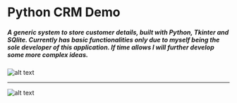 # Python CRM Demo
##### A generic system to store customer details, built with Python, Tkinter and SQlite. Currently has basic functionalities only due to myself being the sole developer of this application. If time allows I will further develop some more complex ideas.

![alt text][login]
***
![alt text][system]


[login]: https://github.com/jdzine92/Python-Customer-Software-System/blob/main/jordan-systems.png "Jordan Systems Login Screen"
[system]: https://github.com/jdzine92/Python-Customer-Software-System/blob/main/system-main.png "Jordan Systems Demo"
